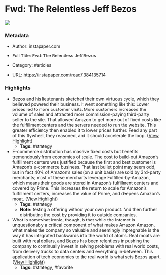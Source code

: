 # Fwd: The Relentless Jeff Bezos

![](https://readwise-assets.s3.amazonaws.com/static/images/article2.74d541386bbf.png)

### Metadata

- Author: instapaper.com
- Full Title: Fwd: The Relentless Jeff Bezos
- Category: #articles


- URL: https://instapaper.com/read/1384135714

### Highlights

- Bezos and his lieutenants sketched their own virtuous cycle, which they believed powered their business. It went something like this: Lower prices led to more customer visits. More customers increased the volume of sales and attracted more commission-paying third-party seller to the site. That allowed Amazon to get more out of fixed costs like the fulfillment centers and the servers needed to run the website. This greater efficiency then enabled it to lower prices further. Feed any part of this flywheel, they reasoned, and it should accelerate the loop. ([View Highlight](https://instapaper.com/read/1384135714/15397590))
    - **Tags:** #strategy
- E-commerce distribution has massive fixed costs but benefits tremendously from economies of scale.
  The cost to build-out Amazon’s fulfillment centers was justified because the first and best customer is Amazon’s e-commerce business.
  That last bullet point may seem odd, but in fact 40% of Amazon’s sales (on a unit basis) are sold by 3rd-party merchants; most of these merchants leverage Fulfilled-by-Amazon, which means their goods are stored in Amazon’s fulfillment centers and covered by Prime. This increases the return to scale for Amazon’s fulfillment centers, increases the value of Prime, and deepens Amazon’s moat. ([View Highlight](https://instapaper.com/read/1384135714/15397712))
    - **Tags:** #strategy
    - **Note:** testing a offering without your own product. And then further distributing the cost by providing it to outside companies.
- What is somewhat ironic, though, is that while the Internet is unquestionably a critical component of what makes Amazon Amazon, what makes the company so valuable and seemingly impregnable is the way it has integrated backwards into the world of atoms. Real moats are built with real dollars, and Bezos has been relentless in pushing the company to continually invest in solving problems with real world costs, from delivery trucks to data centers and everything in-between. This application of tech economics to the real world is what sets Bezos apart. ([View Highlight](https://instapaper.com/read/1384135714/15397720))
    - **Tags:** #strategy, #favorite
